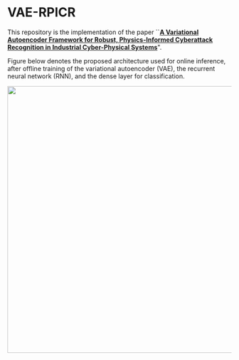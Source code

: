 # VAE-RPICR

This repository is the implementation of the paper ``**[A Variational Autoencoder Framework for Robust, Physics-Informed Cyberattack Recognition in Industrial Cyber-Physical Systems](https://arxiv.org/abs/2310.06948)**".

Figure below denotes the proposed architecture used for online inference, after offline training of the variational autoencoder (VAE), the recurrent neural network (RNN), and the dense layer for classification.



<p align=center>
    <img src="../main/design/fig.png" width="600"/>
</p>
